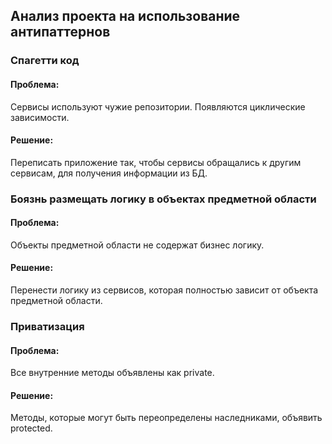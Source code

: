 ## Анализ проекта на использование антипаттернов

### Спагетти код
#### Проблема:
Сервисы используют чужие репозитории. Появляются циклические зависимости.
#### Решение:
Переписать приложение так, чтобы сервисы обращались к другим сервисам, для получения информации из БД.

### Боязнь размещать логику в объектах предметной области
#### Проблема:
Объекты предметной области не содержат бизнес логику.
#### Решение:
Перенести логику из сервисов, которая полностью зависит от объекта предметной области.

### Приватизация
#### Проблема:
Все внутренние методы объявлены как private.
#### Решение:
Методы, которые могут быть переопределены наследниками, объявить protected.


